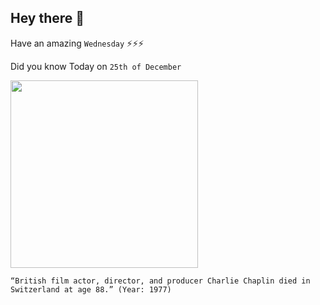 ## Hey there 👋
Have an amazing `Wednesday` ⚡⚡⚡

Did you know Today on `25th of December`
 
 [<img src="https://upload.wikimedia.org/wikipedia/commons/7/78/The_Tramp_Essanay.jpg" width="300" />](http://en.wikipedia.org/wiki/Charlie_Chaplin) 
 ```
“British film actor, director, and producer Charlie Chaplin died in Switzerland at age 88.” (Year: 1977)
```
